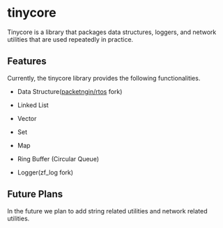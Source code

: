 # tinycore

Tinycore is a library that packages data structures, loggers, and network utilities that are used repeatedly in practice.

## Features
Currently, the tinycore library provides the following functionalities.

- Data Structure([packetngin/rtos](https://github.com/packetngin/rtos/tree/master/) fork)
 - Linked List
 - Vector
 - Set
 - Map
 - Ring Buffer (Circular Queue)
 
- Logger(zf_log fork)


## Future Plans
In the future we plan to add string related utilities and network related utilities.
